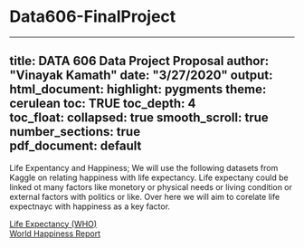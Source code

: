 # Data606-FinalProject
---
title: DATA 606 Data Project Proposal
author: "Vinayak Kamath"
date: "3/27/2020"
output:
  html_document:
    highlight: pygments
    theme: cerulean
    toc: TRUE
    toc_depth: 4    
    toc_float: 
      collapsed: true
      smooth_scroll: true
      number_sections: true    
  pdf_document: default 
---


Life Expentancy and Happiness; We will use the following datasets from Kaggle on relating happiness with life expectancy. Life expectany could be linked ot many factors like monetory or physical needs or living condition or external factors with politics or like. Over here we will aim to corelate life expectnayc with happiness as a key factor.

[Life Expectancy (WHO)](https://www.kaggle.com/kumarajarshi/life-expectancy-who)  
[World Happiness Report](https://www.kaggle.com/unsdsn/world-happiness/data)
